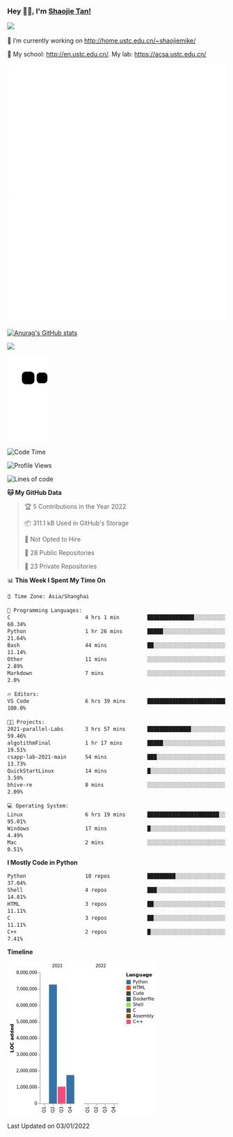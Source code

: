 

<!--
**Kirrito-k423/Kirrito-k423** is a ✨ _special_ ✨ repository because its `README.md` (this file) appears on your GitHub profile.

Here are some ideas to get you started:

- 🔭 I’m currently working on ...
- 🌱 I’m currently learning ...
- 👯 I’m looking to collaborate on ...
- 🤔 I’m looking for help with ...
- 💬 Ask me about ...
- 📫 How to reach me: ...
- 😄 Pronouns: ...
- ⚡ Fun fact: ...
-->
### Hey 👋🏽, I'm [Shaojie Tan!](http://home.ustc.edu.cn/~shaojiemike/about)

![](https://visitor-badge.glitch.me/badge?page_id=Kirrito-k423.Kirrito-k423)

🔭 I’m currently working on http://home.ustc.edu.cn/~shaojiemike/

👯 My school: http://en.ustc.edu.cn/. My lab: https://acsa.ustc.edu.cn/

![](https://github.com/Kirrito-k423/github-stats/blob/master/generated/overview.svg)
![](https://github.com/Kirrito-k423/github-stats/blob/master/generated/languages.svg)

[![Anurag's GitHub stats](https://github-readme-stats.vercel.app/api?username=Kirrito-k423&theme=flag-india&show_icons=true&hide=stars,prs,issues,contribs)](https://github.com/anuraghazra/github-readme-stats)

![](https://github-profile-summary-cards.vercel.app/api/cards/profile-details?username=Kirrito-k423&theme=vue)

![snake gif](https://github.com/Kirrito-k423/Kirrito-k423/blob/output/github-contribution-grid-snake.svg)

<!--START_SECTION:waka-->
![Code Time](http://img.shields.io/badge/Code%20Time-46%20hrs%2056%20mins-blue)

![Profile Views](http://img.shields.io/badge/Profile%20Views-54-blue)

![Lines of code](https://img.shields.io/badge/From%20Hello%20World%20I%27ve%20Written-10%20Million%20lines%20of%20code-blue)

**🐱 My GitHub Data** 

> 🏆 5 Contributions in the Year 2022
 > 
> 📦 311.1 kB Used in GitHub's Storage 
 > 
> 🚫 Not Opted to Hire
 > 
> 📜 28 Public Repositories 
 > 
> 🔑 23 Private Repositories  
 > 
📊 **This Week I Spent My Time On** 

```text
⌚︎ Time Zone: Asia/Shanghai

💬 Programming Languages: 
C                        4 hrs 1 min         ███████████████░░░░░░░░░░   60.34% 
Python                   1 hr 26 mins        █████░░░░░░░░░░░░░░░░░░░░   21.64% 
Bash                     44 mins             ██░░░░░░░░░░░░░░░░░░░░░░░   11.14% 
Other                    11 mins             ░░░░░░░░░░░░░░░░░░░░░░░░░   2.89% 
Markdown                 7 mins              ░░░░░░░░░░░░░░░░░░░░░░░░░   2.0%

🔥 Editors: 
VS Code                  6 hrs 39 mins       █████████████████████████   100.0%

🐱‍💻 Projects: 
2021-parallel-Labs       3 hrs 57 mins       ██████████████░░░░░░░░░░░   59.46% 
algotithmFinal           1 hr 17 mins        █████░░░░░░░░░░░░░░░░░░░░   19.51% 
csapp-lab-2021-main      54 mins             ███░░░░░░░░░░░░░░░░░░░░░░   13.73% 
QuickStartLinux          14 mins             █░░░░░░░░░░░░░░░░░░░░░░░░   3.59% 
bhive-re                 8 mins              ░░░░░░░░░░░░░░░░░░░░░░░░░   2.09%

💻 Operating System: 
Linux                    6 hrs 19 mins       ███████████████████████░░   95.01% 
Windows                  17 mins             █░░░░░░░░░░░░░░░░░░░░░░░░   4.49% 
Mac                      2 mins              ░░░░░░░░░░░░░░░░░░░░░░░░░   0.51%

```

**I Mostly Code in Python** 

```text
Python                   10 repos            █████████░░░░░░░░░░░░░░░░   37.04% 
Shell                    4 repos             ███░░░░░░░░░░░░░░░░░░░░░░   14.81% 
HTML                     3 repos             ██░░░░░░░░░░░░░░░░░░░░░░░   11.11% 
C                        3 repos             ██░░░░░░░░░░░░░░░░░░░░░░░   11.11% 
C++                      2 repos             █░░░░░░░░░░░░░░░░░░░░░░░░   7.41%

```


**Timeline**

![Chart not found](https://raw.githubusercontent.com/Kirrito-k423/Kirrito-k423/main/charts/bar_graph.png) 


 Last Updated on 03/01/2022
<!--END_SECTION:waka-->

